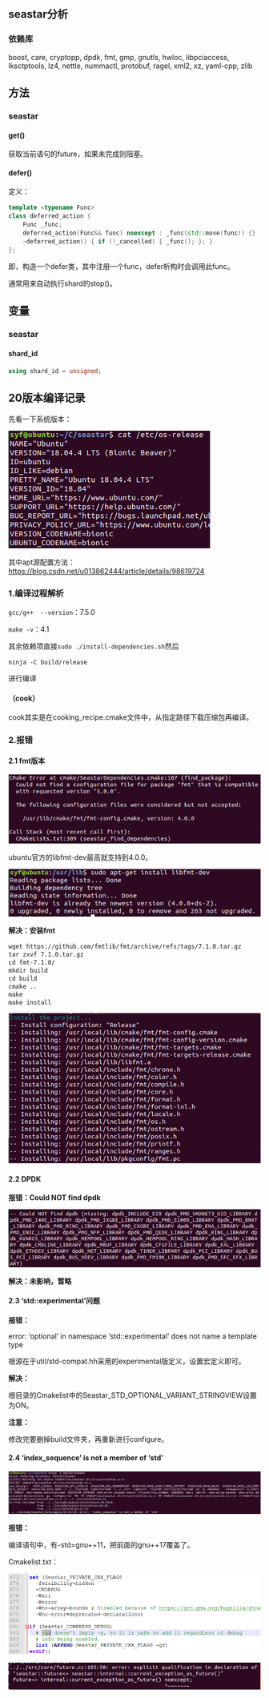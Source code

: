 ## seastar分析

### 依赖库

boost, care, cryptopp, dpdk, fmt, gmp, gnutls, hwloc, libpciaccess, lksctptools, lz4, nettle, nummactl, protobuf, ragel, xml2, xz, yaml-cpp, zlib

## 方法

### seastar
#### get()
获取当前语句的future，如果未完成则阻塞。

#### defer()

定义：

```c++
template <typename Func>
class deferred_action {
    Func _func;
    deferred_action(Func&& func) noexcept : _func(std::move(func)) {}
    ~deferred_action() { if (!_cancelled) { _func(); }; }
};
```

即，构造一个defer类，其中注册一个func，defer析构时会调用此func。

通常用来自动执行shard的stop()。

## 变量

### seastar

#### shard_id

```c++
using shard_id = unsigned;
```

## 20版本编译记录

先看一下系统版本：

![image-20210403012409761](seastar.assets/image-20210403012409761.png)

其中apt源配置方法：https://blog.csdn.net/u013862444/article/details/98619724

### 1.编译过程解析

`gcc/g++  --version`：7.5.0

`make -v`：4.1

其余依赖项直接`sudo ./install-dependencies.sh`然后

```
ninja -C build/release
```
进行编译

#### （cook）

cook其实是在cooking_recipe.cmake文件中，从指定路径下载压缩包再编译。

### 2.报错

#### 2.1 fmt版本

![image-20210403005219503](seastar.assets/image-20210403005219503.png)

ubuntu官方的libfmt-dev最高就支持到4.0.0。

![image-20210403012205107](seastar.assets/image-20210403012205107.png)

**解决：安装fmt**

```shell
wget https://github.com/fmtlib/fmt/archive/refs/tags/7.1.0.tar.gz
tar zxvf 7.1.0.tar.gz
cd fmt-7.1.0/
mkdir build
cd build
cmake ..
make
make install
```
![image-20210403015822880](seastar.assets/image-20210403015822880.png)

#### 2.2 DPDK
**报错：Could NOT find dpdk**

![image-20210403183509585](seastar.assets/image-20210403183509585.png)

**解决：未影响，暂略**

#### 2.3 ‘std::experimental’问题

**报错：**

error: ‘optional’ in namespace ‘std::experimental’ does not name a template type

根源在于util/std-compat.hh采用的experimental版定义，设置宏定义即可。

**解决：**

根目录的Cmakelist中的Seastar_STD_OPTIONAL_VARIANT_STRINGVIEW设置为ON。

**注意：**

修改完要删掉build文件夹，再重新进行configure。

#### 2.4 ‘index_sequence’ is not a member of ‘std’

![image-20210404013733326](seastar.assets/image-20210404013733326.png)

**报错：**

编译语句中，有-std=gnu++11，把前面的gnu++17覆盖了。

Cmakelist.txt：

![image-20210429170447387](seastar.assets/image-20210429170447387.png)

![image-20210429225227626](seastar.assets/image-20210429225227626.png)